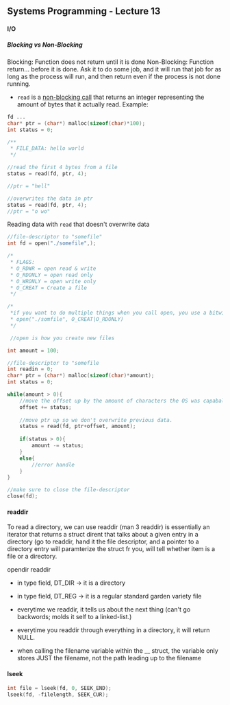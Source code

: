 ## Systems Programming - Lecture 13

#### I/O

##### Blocking vs Non-Blocking
Blocking: Function does not return until it is done
Non-Blocking: Function return... before it is done. Ask it to do some job, and it will run that job for as long as the process will run, and then return even if the process is not done running. 

- `read` is a <u>non-blocking call</u> that returns an integer representing the amount of bytes that it actually read. 
Example: 
```C
fd ...
char* ptr = (char*) malloc(sizeof(char)*100);
int status = 0;

/**
 * FILE_DATA: hello world
 */

//read the first 4 bytes from a file
status = read(fd, ptr, 4);

//ptr = "hell"

//overwrites the data in ptr
status = read(fd, ptr, 4);
//ptr = "o wo"
```

Reading data with `read` that doesn't overwrite data
```C
//file-descriptor to "somefile"
int fd = open("./somefile",);

/*
 * FLAGS:
 * O_RDWR = open read & write
 * O_RDONLY = open read only
 * O_WRONLY = open write only
 * O_CREAT = Create a file
 */

/*
 *if you want to do multiple things when you call open, you use a bitwise or with the flags
 * open("./somfile", O_CREAT|O_RDONLY)
 */

 //open is how you create new files

int amount = 100;

//file-descriptor to "somefile 
int readin = 0;
char* ptr = (char*) malloc(sizeof(char)*amount);
int status = 0;

while(amount > 0){
	//move the offset up by the amount of characters the OS was capabale of writing. 
	offset += status;
	
	//move ptr up so we don't overwrite previous data.
	status = read(fd, ptr+offset, amount);
	
	if(status > 0){
		amount -= status;
	}
	else{
		//error handle
	}	
}

//make sure to close the file-descriptor
close(fd);
```

#### readdir  
To read a directory, we can use readdir (man 3 readdir) is essentially an iterator that returns a struct dirent that talks about a given entry in a directory (go to readdir, hand it the file descriptor, and a pointer to a directory entry will paramterize the struct fr you, will tell whether item is a file or a directory. 

opendir
readdir
- in type field, DT_DIR -> it is a directory
- in type field, DT_REG -> it is a regular standard garden variety file

- everytime we readdir, it tells us about the next thing (can't go backwords; molds it self to a linked-list.)
- everytime you readdir through everything in a directory, it will return NULL.

- when calling the filename variable within the __ struct, the variable only stores JUST the filename, not the path leading up to the filename

#### lseek

```C
int file = lseek(fd, 0, SEEK_END);
lseek(fd, -filelength, SEEK_CUR);

